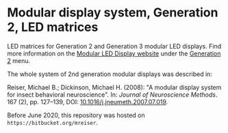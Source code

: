 # Modular display system, Generation 2, LED matrices

LED matrices for Generation 2 and Generation 3 modular LED displays. Find more information on the [Modular LED Display website](https://reiserlab.github.io/Modular-LED-Display/) under the [Generation 2](https://reiserlab.github.io/Modular-LED-Display/G2) menu.

The whole system of 2nd generation modular displays was described in:

Reiser, Michael B.; Dickinson, Michael H. (2008): "A modular display system for insect behavioral neuroscience". In: *Journal of Neuroscience Methods*. 167 (2), pp.&nbsp;127–139, DOI: [10.1016/j.jneumeth.2007.07.019](https://doi.org/10.1016/j.jneumeth.2007.07.019).

Before June 2020, this repository was hosted on `https://bitbucket.org/mreiser`.
